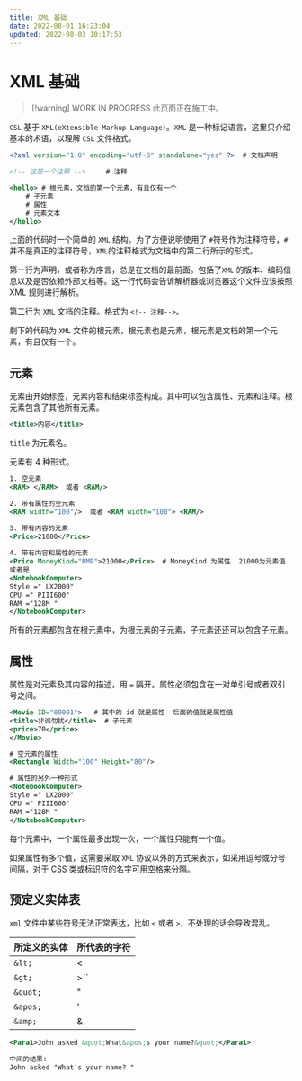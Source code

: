 ```yaml
---
title: XML 基础
date: 2022-08-01 16:23:04
updated: 2022-08-03 10:17:53
---
```


# XML 基础

> [!warning] WORK IN PROGRESS
> 此页面正在施工中。

`CSL` 基于 `XML(eXtensible Markup Language)`。`XML` 是一种标记语言，这里只介绍基本的术语，以理解 `CSL` 文件格式。

```xml
<?xml version="1.0" encoding="utf-8" standalone="yes" ?>  # 文档声明

<!-- 这是一个注释 -->		# 注释

<hello>	# 根元素，文档的第一个元素，有且仅有一个
    # 子元素
    # 属性
    # 元素文本
</hello>
```

上面的代码时一个简单的 `XML` 结构。为了方便说明使用了 `#`符号作为注释符号，`#`并不是真正的注释符号，`XML`的注释格式为文档中的第二行所示的形式。

第一行为声明，或者称为序言，总是在文档的最前面。包括了`XML` 的版本、编码信息以及是否依赖外部文档等。这一行代码会告诉解析器或浏览器这个文件应该按照 XML 规则进行解析。

第二行为 `XML` 文档的注释。格式为 `<!-- 注释-->`。

剩下的代码为 `XML` 文件的根元素，根元素也是元素，根元素是文档的第一个元素，有且仅有一个。

## 元素

元素由开始标签，元素内容和结束标签构成。其中可以包含属性、元素和注释。根元素包含了其他所有元素。

```xml
<title>内容</title>
```

`title` 为元素名。

元素有 4 种形式。

```xml
1. 空元素
<RAM> </RAM>  或者 <RAM/>

2. 带有属性的空元素
<RAM width="100"/>  或者 <RAM width="100"> <RAM/>

3. 带有内容的元素
<Price>21000</Price>
    
4. 带有内容和属性的元素
<Price MoneyKind="RMB">21000</Price>  # MoneyKind 为属性  21000为元素值
或者是
<NotebookComputer>
Style =" LX2000"
CPU =" PIII600"
RAM ="128M "
</NotebookComputer>

```

所有的元素都包含在根元素中，为根元素的子元素，子元素还还可以包含子元素。

## 属性

属性是对元素及其内容的描述，用 `=` 隔开。属性必须包含在一对单引号或者双引号之间。

```xml
<Movie ID="09001">   # 其中的 id 就是属性  后面的值就是属性值
<title>非诚勿扰</title>	 # 子元素
<price>70</price>
</Movie>

# 空元素的属性
<Rectangle Width="100" Height="80"/>

# 属性的另外一种形式
<NotebookComputer>
Style =" LX2000"
CPU =" PIII600"
RAM ="128M "
</NotebookComputer>
```

每个元素中，一个属性最多出现一次，一个属性只能有一个值。

如果属性有多个值，这需要采取 `XML` 协议以外的方式来表示，如采用逗号或分号间隔，对于 [CSS](https://zh.wikipedia.org/wiki/CSS) 类或标识符的名字可用空格来分隔。

## 预定义实体表

`xml` 文件中某些符号无法正常表达，比如 `<` 或者 `>`，不处理的话会导致混乱。

| 所定义的实体 | 所代表的字符 |
| ------------ | ------------ |
| `&lt;`       | <            |
| `&gt;`       | >``          |
| `&quot;`     | "            |
| `&apos;`     | '            |
| `&amp;`      | &            |

```xml
<Para1>John asked &quot;What&apos;s your name?&quot;</Para1>

中间的结果:
John asked "What's your name? "
```